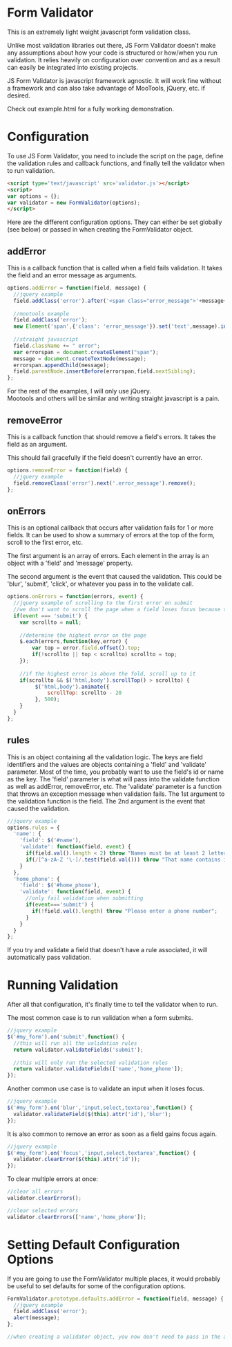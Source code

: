 Form Validator
===================

This is an extremely light weight javascript form validation class.

Unlike most validation libraries out there,
JS Form Validator doesn't make any assumptions about how your code is structured or how/when you run validation.
It relies heavily on configuration over convention and as a result can easily be integrated into existing projects.

JS Form Validator is javascript framework agnostic.  It will work fine without a framework and can 
also take advantage of MooTools, jQuery, etc. if desired.

Check out example.html for a fully working demonstration.

Configuration
===================

To use JS Form Validator, you need to include the script on the page, define the validation rules and callback functions,
and finally tell the validator when to run validation.

```html
<script type='text/javascript' src='validator.js'></script>
<script>
var options = {};
var validator = new FormValidator(options);
</script>
```

Here are the different configuration options.  They can either be set globally (see below) or
passed in when creating the FormValidator object.

addError
---------------
This is a callback function that is called when a field fails validation. It takes the field and an error message as arguments.

```javascript
options.addError = function(field, message) {
  //jquery example
  field.addClass('error').after('<span class="error_message">'+message+'</span>');
  
  //mootools example
  field.addClass('error');
  new Element('span',{'class': 'error_message'}).set('text',message).inject(field,'after');
  
  //straight javascript
  field.className += " error";
  var errorspan = document.createElement("span");
  message = document.createTextNode(message);
  errorspan.appendChild(message);
  field.parentNode.insertBefore(errorspan,field.nextSibling);
};
```

For the rest of the examples, I will only use jQuery.  
Mootools and others will be similar and writing straight javascript is a pain.

removeError
----------------
This is a callback function that should remove a field's errors.  It takes the field as an argument.

This should fail gracefully if the field doesn't currently have an error.

```javascript
options.removeError = function(field) {
  //jquery example
  field.removeClass('error').next('.error_message').remove();
};
```
onErrors
----------------
This is an optional callback that occurs after validation fails for 1 or more fields.
It can be used to show a summary of errors at the top of the form, scroll to the first error, etc.

The first argument is an array of errors. Each element in the array is an object with a 'field' and 'message' property.

The second argument is the event that caused the validation. This could be 'blur', 'submit', 'click', or whatever you pass in to the validate call.

```javascript
options.onErrors = function(errors, event) {
  //jquery example of scrolling to the first error on submit
  //we don't want to scroll the page when a field loses focus because that's annoying
  if(event === 'submit') {
  	var scrollto = null;
    
  	//determine the highest error on the page
  	$.each(errors,function(key,error) {
  		var top = error.field.offset().top;
  		if(!scrollto || top < scrollto) scrollto = top;
  	});
  	
  	//if the highest error is above the fold, scroll up to it
  	if(scrollto && $('html,body').scrollTop() > scrollto) {
  	     $('html,body').animate({
  	         scrollTop: scrollto - 20
  	     }, 500);
  	}
  }
};
```
rules
--------------------
This is an object containing all the validation logic.
The keys are field identifiers and the values are objects containing a 'field' and 'validate' parameter.
Most of the time, you probably want to use the field's id or name as the key.
The 'field' parameter is what will pass into the validate function as well as addError, removeError, etc.
The 'validate' parameter is a function that throws an exception message when validation fails.
The 1st argument to the validation function is the field.  The 2nd argument is the event that caused the validation.

```javascript
//jquery example
options.rules = {
  'name': {
    'field': $('#name'),
    'validate': function(field, event) {
      if(field.val().length < 2) throw "Names must be at least 2 letters.";
      if(/[^a-zA-Z '\-]/.test(field.val())) throw "That name contains invalid characters";
    }
  },
  'home_phone': {
    'field': $('#home_phone'),
    'validate': function(field, event) {
      //only fail validation when submitting
      if(event==='submit') {
        if(!field.val().length) throw "Please enter a phone number";
      }
    }
  }
};
```

If you try and validate a field that doesn't have a rule associated, it will automatically pass validation.

Running Validation
=====================

After all that configuration, it's finally time to tell the validator when to run.

The most common case is to run validation when a form submits.

```javascript
//jquery example
$('#my_form').on('submit',function() {
  //this will run all the validation rules
  return validator.validateFields('submit');
  
  //this will only run the selected validation rules
  return validator.validateFields(['name','home_phone']);
});
```

Another common use case is to validate an input when it loses focus.

```javascript
//jquery example
$('#my_form').on('blur','input,select,textarea',function() {
  validator.validateField($(this).attr('id'),'blur');
});
```

It is also common to remove an error as soon as a field gains focus again.

```javascript
//jquery example
$('#my_form').on('focus','input,select,textarea',function() {
  validator.clearError($(this).attr('id'));
});
```
To clear multiple errors at once:

```javascript
//clear all errors
validator.clearErrors();

//clear selected errors
validator.clearErrors(['name','home_phone']);
```

Setting Default Configuration Options
===================================

If you are going to use the FormValidator multiple places, it would probably be useful to set defaults for some of 
the configuration options.

```javascript
FormValidator.prototype.defaults.addError = function(field, message) {
  //jquery example
  field.addClass('error');
  alert(message);
};

//when creating a validator object, you now don't need to pass in the addError option
```
